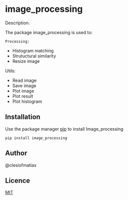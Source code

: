 # image_processing

Description.

The package image_processing is used to:

    Processing:

* Histogram matching
* Strutuctural similarity
* Resize image

Utils:

* Read image
* Save image
* Plot image
* Plot result
* Plot histogram

## Installation

Use the package manager [pip](https://pip.pypa.io/en/stable/ "Follow de package address")  to install  Image_processing

```
pip install image_processing
```

## Author

@clesiofmatias

## Licence

[MIT](https://choosealicense.com/licenses/mit/ "Go to MIT license")
